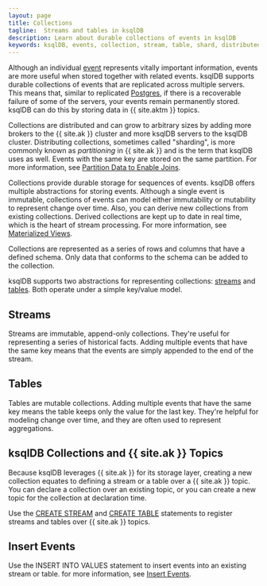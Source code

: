 ```yaml
---
layout: page
title: Collections
tagline:  Streams and tables in ksqlDB
description: Learn about durable collections of events in ksqlDB
keywords: ksqlDB, events, collection, stream, table, shard, distributed, partition
---
```


Although an individual [event](../events.md) represents vitally important
information, events are more useful when stored together with related events.
ksqlDB supports durable collections of events that are  replicated across
multiple servers. This means that, similar to replicated
[Postgres](https://www.postgresql.org/), if there is a recoverable failure
of some of the servers, your events remain permanently stored. ksqlDB can
do this by storing data in {{ site.aktm }} topics.

Collections are distributed and can grow to arbitrary sizes by adding more
brokers to the {{ site.ak }} cluster and more ksqlDB servers to the ksqlDB
cluster. Distributing collections, sometimes called "sharding", is more commonly
known as *partitioning* in {{ site.ak }} and is the term that ksqlDB uses
as well. Events with the same key are stored on the same partition. For more
information, see
[Partition Data to Enable Joins](../../developer-guide/joins/partition-data.md).

Collections provide durable storage for sequences of events. ksqlDB offers
multiple abstractions for storing events. Although a single event is immutable,
collections of events can model either immutability or mutability to represent
change over time. Also, you can derive new collections from existing
collections. Derived collections are kept up to date in real time, which is the
heart of stream processing. For more information, see
[Materialized Views](../materialized-views.md).

Collections are represented as a series of rows and columns that have a
defined schema. Only data that conforms to the schema can be added to the
collection.

ksqlDB supports two abstractions for representing collections:
[streams](streams.md) and [tables](tables.md). Both operate under a simple
key/value model.

Streams
-------

Streams are immutable, append-only collections. They're useful for representing
a series of historical facts. Adding multiple events that have the same key
means that the events are simply appended to the end of the stream.

Tables
------

Tables are mutable collections. Adding multiple events that have the same key
means the table keeps only the value for the last key. They're helpful for
modeling change over time, and they are often used to represent aggregations.

ksqlDB Collections and {{ site.ak }} Topics
-------------------------------------------

Because ksqlDB leverages {{ site.ak }} for its storage layer, creating a new
collection equates to defining a stream or a table over a {{ site.ak }} topic.
You can declare a collection over an existing topic, or you can create a new
topic for the collection at declaration time.

Use the [CREATE STREAM](../../developer-guide/ksqldb-reference/create-stream.md)
and [CREATE TABLE](../../developer-guide/create-a-table.md) statements to 
register streams and tables over {{ site.ak }} topics.

Insert Events
-------------

Use the INSERT INTO VALUES statement to insert events into an existing stream
or table. for more information, see [Insert Events](inserting-events.md).